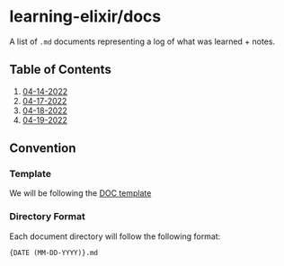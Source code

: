 # learning-elixir/docs

A list of `.md` documents representing a log of what was learned + notes.

## Table of Contents

1. [04-14-2022](./04-14-2022.md)
2. [04-17-2022](./04-17-2022.md)
3. [04-18-2022](./04-18-2022.md)
4. [04-19-2022](./04-19-2022.md)

## Convention

### Template

We will be following the [DOC template](../templates/DOCS.md)

### Directory Format

Each document directory will follow the following format:

```text
{DATE (MM-DD-YYYY)}.md
```
